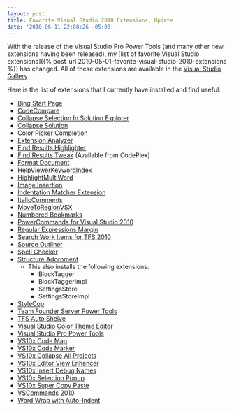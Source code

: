 ```yaml
---
layout: post
title: Favorite Visual Studio 2010 Extensions, Update
date: '2010-06-11 22:08:26 -05:00'
---
```


With the release of the Visual Studio Pro Power Tools (and many other new extensions having been released), my [list of favorite Visual Studio extensions]({% post_url 2010-05-01-favorite-visual-studio-2010-extensions %}) has changed. All of these extensions are available in the [Visual Studio Gallery](http://visualstudiogallery.msdn.microsoft.com/en-us/site/search?f%5B0%5D.Type=VisualStudioVersion&f%5B0%5D.Value=10.0&f%5B0%5D.Text=Visual%20Studio%202010).

Here is the list of extensions that I currently have installed and find useful:

* [Bing Start Page](http://visualstudiogallery.msdn.microsoft.com/en-us/40ea2d67-d5df-4abe-9aac-eb05074a71c0)
* [CodeCompare](http://visualstudiogallery.msdn.microsoft.com/en-us/dace3633-0b51-4629-85d4-c59cdce5bb3b) 
* [Collapse Selection In Solution Explorer](http://visualstudiogallery.msdn.microsoft.com/en-us/cb0ec47d-05a4-40a7-ba39-9a2da6492f1c)
* [Collapse Solution](http://visualstudiogallery.msdn.microsoft.com/en-us/2d81fec6-71f3-4fa5-87b4-c2aa18e42f92)
* [Color Picker Completion](http://visualstudiogallery.msdn.microsoft.com/en-us/41c3567e-e53f-410b-a241-eeb1ecebbdc5) 
* [Extension Analyzer](http://visualstudiogallery.msdn.microsoft.com/en-us/56253144-6ffa-4e93-8224-6c59822ce900) 
* [Find Results Highlighter](http://visualstudiogallery.msdn.microsoft.com/en-us/18fc5767-d3e6-4483-adbd-7396b0ea164e) 
* [Find Results Tweak](http://findresultstweak.codeplex.com/) (Available from CodePlex)
* [Format Document](http://visualstudiogallery.msdn.microsoft.com/en-us/6b560a24-8184-402b-be58-12a73834b590) 
* [HelpViewerKeywordIndex](http://visualstudiogallery.msdn.microsoft.com/en-us/4af86641-a302-4edf-9853-007bcc670b30) 
* [HighlightMultiWord](http://visualstudiogallery.msdn.microsoft.com/en-us/a9d40d32-73f2-4d46-bdc5-4423f5b08a71)
* [Image Insertion](http://visualstudiogallery.msdn.microsoft.com/en-us/793d16d0-235a-439a-91df-4ce7c721df12)
* [Indentation Matcher Extension](http://visualstudiogallery.msdn.microsoft.com/en-us/77b317a9-1a94-4ae0-bd15-d46a3195219f) 
* [ItalicComments](http://visualstudiogallery.msdn.microsoft.com/en-us/0b439a8a-e21a-4e26-b82b-054fbf0acab7)
* [MoveToRegionVSX](http://visualstudiogallery.msdn.microsoft.com/en-us/993418d7-40ef-46fd-8f2d-0cf57cc628fd)
* [Numbered Bookmarks](http://visualstudiogallery.msdn.microsoft.com/en-us/50b12550-622c-4790-a101-4715b7d9ce88) 
* [PowerCommands for Visual Studio 2010](http://visualstudiogallery.msdn.microsoft.com/en-us/e5f41ad9-4edc-4912-bca3-91147db95b99) 
* [Regular Expressions Margin](http://visualstudiogallery.msdn.microsoft.com/en-us/a41d37d0-4b42-43fe-a9ec-4c2eb22bfaeb) 
* [Search Work Items for TFS 2010](http://visualstudiogallery.msdn.microsoft.com/en-us/3f31bfff-5ecb-4e05-8356-04815851b8e7)
* [Source Outliner](http://visualstudiogallery.msdn.microsoft.com/en-us/723a74d0-5097-46b3-82de-1596225e3b32) 
* [Spell Checker](http://visualstudiogallery.msdn.microsoft.com/en-us/7c8341f1-ebac-40c8-92c2-476db8d523ce) 
* [Structure Adornment](http://visualstudiogallery.msdn.microsoft.com/en-us/203f22f4-3e9f-4dbb-befc-f2606835834e)
    * This also installs the following extensions: 
        * BlockTagger 
        * BlockTaggerImpl 
        * SettingsStore 
        * SettingsStoreImpl
* [StyleCop](http://visualstudiogallery.msdn.microsoft.com/en-us/06C6AE96-FB05-4379-8800-F08DAEABB7BE) 
* [Team Founder Server Power Tools](http://visualstudiogallery.msdn.microsoft.com/en-us/3e8c9b68-6e39-4577-b9b7-78489b5cb1da) 
* [TFS Auto Shelve](http://visualstudiogallery.msdn.microsoft.com/en-us/080540cb-e35f-4651-b71c-86c73e4a633d)
* [Visual Studio Color Theme Editor](http://visualstudiogallery.msdn.microsoft.com/en-us/20cd93a2-c435-4d00-a797-499f16402378) 
* [Visual Studio Pro Power Tools](http://visualstudiogallery.msdn.microsoft.com/en-us/d0d33361-18e2-46c0-8ff2-4adea1e34fef)
* [VS10x Code Map](http://visualstudiogallery.msdn.microsoft.com/en-us/1c54d1bd-d898-4705-903f-fa4a319b50f2)
* [VS10x Code Marker](http://visualstudiogallery.msdn.microsoft.com/en-us/046b4d00-a7ac-48d0-83d6-0a43eee648fc)
* [VS10x Collapse All Projects](http://visualstudiogallery.msdn.microsoft.com/en-us/02b99272-f43d-4518-be74-db046c04278a)
* [VS10x Editor View Enhancer](http://visualstudiogallery.msdn.microsoft.com/en-us/34eee02b-f1f6-433a-b210-62e94c0bcb87)
* [VS10x Insert Debug Names](http://visualstudiogallery.msdn.microsoft.com/en-us/536e2f30-7cb7-4cee-86cc-02e7f3aeacf4)
* [VS10x Selection Popup](http://visualstudiogallery.msdn.microsoft.com/en-us/77d8f40b-e932-4f7a-a8bd-2c2a1eb4f874) 
* [VS10x Super Copy Paste](http://visualstudiogallery.msdn.microsoft.com/en-us/7470e6aa-c5a9-476b-b1fb-c244469d0b42)
* [VSCommands 2010](http://mokosh.co.uk/vscommands/)
* [Word Wrap with Auto-Indent](http://visualstudiogallery.msdn.microsoft.com/en-us/ac95f80f-6cfd-4b67-b0fd-e9c5c8fb27de)  
